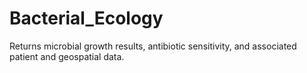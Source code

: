 # Bacterial_Ecology
Returns microbial growth results, antibiotic sensitivity, and associated patient and geospatial data.
